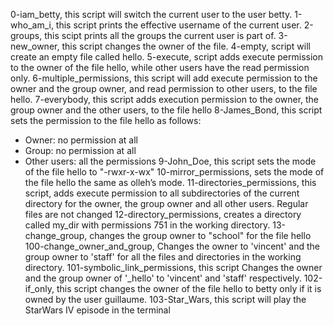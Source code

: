 0-iam_betty, this script will switch the current user to the user betty.
1-who_am_i, this script prints the effective username of the current user.
2-groups, this scipt prints all the groups the current user is part of.
3-new_owner, this script changes the owner of the file.
4-empty, script will create an empty file called hello.
5-execute, script adds execute permission to the owner of the file hello, while other users have the read permission only.
6-multiple_permissions, this script will add execute permission to the owner and the group owner, and read permission to other users, to the file hello.
7-everybody, this script adds execution permission to the owner, the group owner and the other users, to the file hello
8-James_Bond, this script sets the permission to the file hello as follows:
- Owner: no permission at all
- Group: no permission at all
- Other users: all the permissions
9-John_Doe, this script sets the mode of the file hello to "-rwxr-x-wx"
10-mirror_permissions, sets the mode of the file hello the same as olleh’s mode.
11-directories_permissions, this script, adds execute permission to all subdirectories
of the current directory for the owner, the group owner and all other users. Regular files are not changed
12-directory_permissions, creates a directory called my_dir with permissions 751 in the working directory.
13-change_group, changes the group owner to "school" for the file hello
100-change_owner_and_group, Changes the owner to 'vincent' and the group owner to 'staff' for all the files and directories in the working directory.
101-symbolic_link_permissions, this script Changes the owner and the group owner of '_hello' to 'vincent' and 'staff' respectively.
102-if_only, this script changes the owner of the file hello to betty only if it is owned by the user guillaume.
103-Star_Wars, this script will play the StarWars IV episode in the terminal